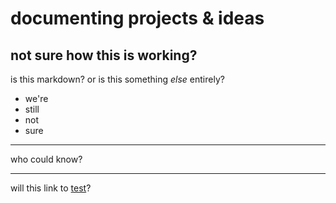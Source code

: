 #	documenting projects & ideas

##	not sure how this is working?

is this markdown?  or is this something *else* entirely?

-	we're
-	still
-	not
-	sure

---

who could know?

---

will this link to [test]('./test.md')?
